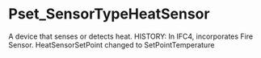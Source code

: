 # Pset_SensorTypeHeatSensor

A device that senses or detects heat. HISTORY: In IFC4, incorporates Fire Sensor. HeatSensorSetPoint changed to SetPointTemperature
